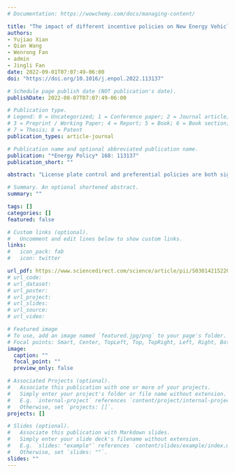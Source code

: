 ```yaml
---
# Documentation: https://wowchemy.com/docs/managing-content/

title: "The impact of different incentive policies on New Energy Vehicle demand in China’s gigantic cities"
authors: 
- Yujiao Xian
- Qian Wang
- Wenrong Fan
- admin
- Jingli Fan
date: 2022-09-01T07:07:49-06:00
doi: "https://doi.org/10.1016/j.enpol.2022.113137"

# Schedule page publish date (NOT publication's date).
publishDate: 2022-08-07T07:07:49-06:00

# Publication type.
# Legend: 0 = Uncategorized; 1 = Conference paper; 2 = Journal article;
# 3 = Preprint / Working Paper; 4 = Report; 5 = Book; 6 = Book section;
# 7 = Thesis; 8 = Patent
publication_types: article-journal

# Publication name and optional abbreviated publication name.
publication: "*Energy Policy* 168: 113137"
publication_short: ""

abstract: "License plate control and preferential policies are both significant for promoting New Energy Vehicles (NEVs) in China, and it is important to be aware of the impact of different policies on NEV demand. This study first conducts a survey based on questionnaires answered by 572 residents from Beijing and Shanghai. The conditional-logit model and mixed-logit model are then utilized to analyze the impact of different incentive policies (i.e., auction, lottery and queueing), vehicle attributes, and consumer attributes on China's NEV demand in gigantic cities. The results show that, i) the incentive effect of license-plate auction for purchasing NEVs is better than that of license-plate lotteries and license-plate queueing. ii) there is an evident promotion by the tax exemption policies in Beijing and Shanghai. iii) people hope that the rate of change in subsidies for battery electric vehicles (BEVs) is tied to BEV recharge mileage. iv) among those who have a high demand for purchasing a vehicle, their primary purpose is to commute to work. v) those who have BEV, live in other cities, or have urgent purchasing needs are likely not to choose NEVs. Policy implications have been proposed to promote NEVs in China's gigantic cities."

# Summary. An optional shortened abstract.
summary: ""

tags: []
categories: []
featured: false

# Custom links (optional).
#   Uncomment and edit lines below to show custom links.
links:
#   icon_pack: fab
#   icon: twitter

url_pdf: https://www.sciencedirect.com/science/article/pii/S0301421522003627
# url_code:
# url_dataset:
# url_poster:
# url_project:
# url_slides:
# url_source:
# url_video:

# Featured image
# To use, add an image named `featured.jpg/png` to your page's folder. 
# Focal points: Smart, Center, TopLeft, Top, TopRight, Left, Right, BottomLeft, Bottom, BottomRight.
image:
  caption: ""
  focal_point: ""
  preview_only: false

# Associated Projects (optional).
#   Associate this publication with one or more of your projects.
#   Simply enter your project's folder or file name without extension.
#   E.g. `internal-project` references `content/project/internal-project/index.md`.
#   Otherwise, set `projects: []`.
projects: []

# Slides (optional).
#   Associate this publication with Markdown slides.
#   Simply enter your slide deck's filename without extension.
#   E.g. `slides: "example"` references `content/slides/example/index.md`.
#   Otherwise, set `slides: ""`.
slides: ""
---
```

